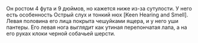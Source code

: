 Он ростом 4 фута и 9 дюймов, но кажется ниже из-за сутулости. 
У него есть особенность Острый слух и тонкий нюх [Keen Hearing and Smell]. 
Левая половина его лица покрыта чешуйками ящера, и у него уши пантеры. Его левая нога выглядит как утиная перепончатая лапа, а на его руках клоки черной собачьей шерсти.